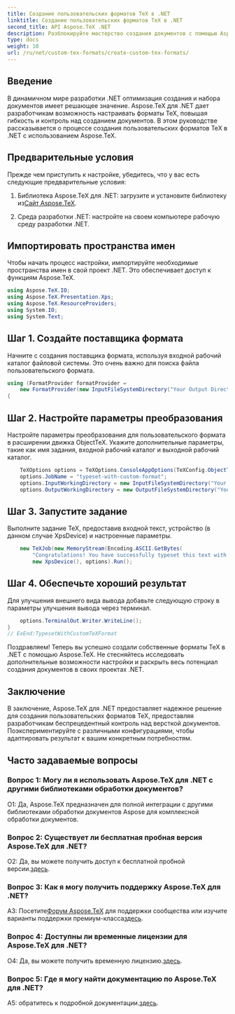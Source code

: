 ```yaml
---
title: Создание пользовательских форматов TeX в .NET
linktitle: Создание пользовательских форматов TeX в .NET
second_title: API Aspose.TeX .NET
description: Разблокируйте мастерство создания документов с помощью Aspose.TeX для .NET. Создавайте собственные форматы TeX без особых усилий.
type: docs
weight: 10
url: /ru/net/custom-tex-formats/create-custom-tex-formats/
---
```

## Введение

В динамичном мире разработки .NET оптимизация создания и набора документов имеет решающее значение. Aspose.TeX для .NET дает разработчикам возможность настраивать форматы TeX, повышая гибкость и контроль над созданием документов. В этом руководстве рассказывается о процессе создания пользовательских форматов TeX в .NET с использованием Aspose.TeX.

## Предварительные условия

Прежде чем приступить к настройке, убедитесь, что у вас есть следующие предварительные условия:

1.  Библиотека Aspose.TeX для .NET: загрузите и установите библиотеку из[Сайт Aspose.TeX](https://releases.aspose.com/tex/net/).

2. Среда разработки .NET: настройте на своем компьютере рабочую среду разработки .NET.

## Импортировать пространства имен

Чтобы начать процесс настройки, импортируйте необходимые пространства имен в свой проект .NET. Это обеспечивает доступ к функциям Aspose.TeX.

```csharp
using Aspose.TeX.IO;
using Aspose.TeX.Presentation.Xps;
using Aspose.TeX.ResourceProviders;
using System.IO;
using System.Text;
```

## Шаг 1. Создайте поставщика формата

Начните с создания поставщика формата, используя входной рабочий каталог файловой системы. Это очень важно для поиска файла пользовательского формата.

```csharp
using (FormatProvider formatProvider =
    new FormatProvider(new InputFileSystemDirectory("Your Output Directory"), "customtex"))
{
```

## Шаг 2. Настройте параметры преобразования

Настройте параметры преобразования для пользовательского формата в расширении движка ObjectTeX. Укажите дополнительные параметры, такие как имя задания, входной рабочий каталог и выходной рабочий каталог.

```csharp
    TeXOptions options = TeXOptions.ConsoleAppOptions(TeXConfig.ObjectTeX(formatProvider));
    options.JobName = "typeset-with-custom-format";
    options.InputWorkingDirectory = new InputFileSystemDirectory("Your Input Directory");
    options.OutputWorkingDirectory = new OutputFileSystemDirectory("Your Output Directory");
```

## Шаг 3. Запустите задание

Выполните задание TeX, предоставив входной текст, устройство (в данном случае XpsDevice) и настроенные параметры.

```csharp
    new TeXJob(new MemoryStream(Encoding.ASCII.GetBytes(
        "Congratulations! You have successfully typeset this text with your own TeX format!\\end")),
        new XpsDevice(), options).Run();
```

## Шаг 4. Обеспечьте хороший результат

Для улучшения внешнего вида вывода добавьте следующую строку в параметры улучшения вывода через терминал.

```csharp
    options.TerminalOut.Writer.WriteLine();
}
// ExEnd:TypesetWithCustomTeXFormat
```

Поздравляем! Теперь вы успешно создали собственные форматы TeX в .NET с помощью Aspose.TeX. Не стесняйтесь исследовать дополнительные возможности настройки и раскрыть весь потенциал создания документов в своих проектах .NET.

## Заключение

В заключение, Aspose.TeX для .NET предоставляет надежное решение для создания пользовательских форматов TeX, предоставляя разработчикам беспрецедентный контроль над версткой документов. Поэкспериментируйте с различными конфигурациями, чтобы адаптировать результат к вашим конкретным потребностям.

## Часто задаваемые вопросы

### Вопрос 1: Могу ли я использовать Aspose.TeX для .NET с другими библиотеками обработки документов?

О1: Да, Aspose.TeX предназначен для полной интеграции с другими библиотеками обработки документов Aspose для комплексной обработки документов.

### Вопрос 2: Существует ли бесплатная пробная версия Aspose.TeX для .NET?

 О2: Да, вы можете получить доступ к бесплатной пробной версии.[здесь](https://releases.aspose.com/).

### Вопрос 3: Как я могу получить поддержку Aspose.TeX для .NET?

 A3: Посетите[Форум Aspose.TeX](https://forum.aspose.com/c/tex/47) для поддержки сообщества или изучите варианты поддержки премиум-класса[здесь](https://purchase.aspose.com/buy).

### Вопрос 4: Доступны ли временные лицензии для Aspose.TeX для .NET?

 О4: Да, вы можете получить временную лицензию.[здесь](https://purchase.aspose.com/temporary-license/).

### Вопрос 5: Где я могу найти документацию по Aspose.TeX для .NET?

 A5: обратитесь к подробной документации.[здесь](https://reference.aspose.com/tex/net/).